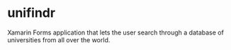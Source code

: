 # unifindr
Xamarin Forms application that lets the user search through a database of universities from all over the world.
